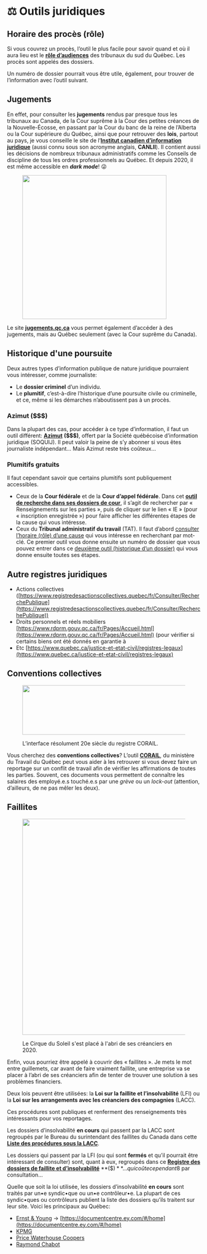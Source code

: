 # ⚖ Outils juridiques

## Horaire des procès (rôle)

Si vous couvrez un procès, l’outil le plus facile pour savoir quand et où il aura lieu est le [**rôle d’audiences**](http://roles.tribunaux.qc.ca/) des tribunaux du sud du Québec. Les procès sont appelés des dossiers.

Un numéro de dossier pourrait vous être utile, également, pour trouver de l’information avec l’outil suivant.

## Jugements

En effet, pour consulter les **jugements** rendus par presque _tous_ les tribunaux au Canada, de la Cour suprême à la Cour des petites créances de la Nouvelle-Écosse, en passant par la Cour du banc de la reine de l’Alberta ou la Cour supérieure du Québec, ainsi que pour retrouver des **lois**, partout au pays, je vous conseille le site de l’[**Institut canadien d’information juridique**](http://www.canlii.org/fr/index.html) (aussi connu sous son acronyme anglais, **CANLII**). Il contient aussi les décisions de nombreux tribunaux administratifs comme les Conseils de discipline de tous les ordres professionnels au Québec. Et depuis 2020, il est même accessible en _**dark mode**_! 😜

<figure><img src="https://www.canlii.org/images/canliiLogo.svg" alt="" width="375"><figcaption></figcaption></figure>

Le site [**jugements.qc.ca**](http://citoyens.soquij.qc.ca/) vous permet également d’accéder à des jugements, mais au Québec seulement (avec la Cour suprême du Canada).

## Historique d'une poursuite

Deux autres types d’information publique de nature juridique pourraient vous intéresser, comme journaliste:

* Le **dossier criminel** d’un individu.
* Le **plumitif**, c’est-à-dire l’historique d’une poursuite civile ou criminelle, et ce, même si les démarches n’aboutissent pas à un procès.

### Azimut (\$$$)

Dans la plupart des cas, pour accéder à ce type d’information, il faut un outil différent: [**Azimut**](http://soquij.qc.ca/fr/services-aux-professionnels) **(\$$$)**, offert par la Société québécoise d’information juridique (SOQUIJ). Il peut valoir la peine de s’y abonner si vous êtes journaliste indépendant… Mais Azimut reste très coûteux…

### Plumitifs gratuits

Il faut cependant savoir que certains plumitifs sont publiquement accessibles.

* Ceux de la **Cour fédérale** et de la **Cour d’appel fédérale**. Dans cet [**outil de recherche dans ses dossiers de cour**](http://apps.fca-caf.gc.ca/pq/IndexingQueries/infp\_queries\_f.php?stype=party\&select\_court=All), il s’agit de rechercher par « Renseignements sur les parties », puis de cliquer sur le lien « IE » (pour « inscription enregistrée ») pour faire afficher les différentes étapes de la cause qui vous intéresse.
* Ceux du **Tribunal administratif du travail** (TAT). Il faut d’abord [consulter l’horaire (rôle) d’une cause](https://services.tat.gouv.qc.ca/consultation-role) qui vous intéresse en recherchant par mot-clé. Ce premier outil vous donne ensuite un numéro de dossier que vous pouvez entrer dans ce [deuxième outil (historique d’un dossier)](https://services.tat.gouv.qc.ca/consultation-dossier/) qui vous donne ensuite toutes ses étapes.

## Autre registres juridiques

* Actions collectives ([https://www.registredesactionscollectives.quebec/fr/Consulter/RecherchePublique](https://www.registredesactionscollectives.quebec/fr/Consulter/RecherchePublique))
* Droits personnels et réels mobiliers [https://www.rdprm.gouv.qc.ca/fr/Pages/Accueil.html](https://www.rdprm.gouv.qc.ca/fr/Pages/Accueil.html) (pour vérifier si certains biens ont été donnés en garantie à
* Etc [https://www.quebec.ca/justice-et-etat-civil/registres-legaux](https://www.quebec.ca/justice-et-etat-civil/registres-legaux)

## Conventions collectives

<figure><img src="https://miro.medium.com/v2/resize:fit:1400/1*ZvSKj0a4PRYclB698cGCFQ.gif" alt="" height="129" width="700"><figcaption><p>L’interface résolument 20e siècle du registre CORAIL.</p></figcaption></figure>

Vous cherchez des **conventions collectives**? L’outil [**CORAIL**](https://www.corail.gouv.qc.ca), du ministère du Travail du Québec peut vous aider à les retrouver si vous devez faire un reportage sur un conflit de travail afin de vérifier les affirmations de toutes les parties. Souvent, ces documents vous permettent de connaître les salaires des employé.e.s touché.e.s par une _grève_ ou un _lock-out_ (attention, d’ailleurs, de ne pas mêler les deux).

## Faillites

<figure><img src="https://upload.wikimedia.org/wikipedia/en/a/a2/New_Cirque_du_Soleil_Logo.png" alt="" width="563"><figcaption><p>Le Cirque du Soleil s'est placé à l'abri de ses créanciers en 2020.</p></figcaption></figure>

Enfin, vous pourriez être appelé à couvrir des « faillites ». Je mets le mot entre guillemets, car avant de faire vraiment faillite, une entreprise va se placer à l’abri de ses créanciers afin de tenter de trouver une solution à ses problèmes financiers.

Deux lois peuvent être utilisées: la **Loi sur la faillite et l’insolvabilité** (LFI) ou la **Loi sur les arrangements avec les créanciers des compagnies** (LACC).

Ces procédures sont publiques et renferment des renseignements très intéressants pour vos reportages.

Les dossiers d’insolvabilité **en cours** qui passent par la LACC sont regroupés par le Bureau du surintendant des faillites du Canada dans cette [**Liste des procédures sous la LACC**](https://www.ic.gc.ca/eic/site/bsf-osb.nsf/fra/h\_br02281.html).

Les dossiers qui passent par la LFI (ou qui sont **fermés** et qu’il pourrait être intéressant de consulter) sont, quant à eux, regroupés dans ce [**Registre des dossiers de faillite et d’insolvabilité**](https://www.ic.gc.ca/app/scr/bsf-osb/ins/connexion.html?lang=fra) **(\$$)**… qui coûte cependant 8$ par consultation…

Quelle que soit la loi utilisée, les dossiers d’insolvabilité **en cours** sont traités par un•e syndic•que ou un•e contrôleur•e. La plupart de ces syndic•ques ou contrôleurs publient la liste des dossiers qu’ils traitent sur leur site. Voici les principaux au Québec:

* [Ernst & Young](https://documentcentre.eycan.com/default.aspx) -> [https://documentcentre.ey.com/#/home](https://documentcentre.ey.com/#/home)
* [KPMG](https://home.kpmg/ca/fr/home/services/advisory/deal-advisory/creditorlinks.html)
* [Price Waterhouse Coopers](https://www.pwc.com/ca/fr/services/insolvency-assignments.html)
* [Raymond Chabot](https://www.raymondchabot.com/dossiers-publics/)
